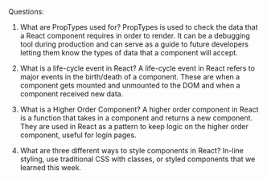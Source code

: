 Questions:

1. What are PropTypes used for?
PropTypes is used to check the data that a React component requires in order to render. It can be a debugging tool during production and can serve as a guide to future developers letting them know the types of data that a component will accept. 

2. What is a life-cycle event in React?
A life-cycle event in React refers to major events in the birth/death of a component. These are when a component gets mounted and unmounted to the DOM and when a component received new data. 

3. What is a Higher Order Component?
A higher order component in React is a function that takes in a component and returns a new component. They are used in React as a pattern to keep logic on the higher order component, useful for login pages. 

4. What are three different ways to style components in React?
In-line styling, use traditional CSS with classes, or styled components that we learned this week. 